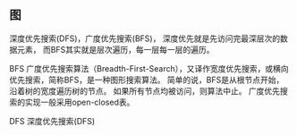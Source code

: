 ## 图

深度优先搜索(DFS)，广度优先搜索(BFS)，
深度优先就是先访问完最深层次的数据元素，
而BFS其实就是层次遍历，每一层每一层的遍历。


BFS
	广度优先搜索算法（Breadth-First-Search），又译作宽度优先搜索，或横向优先搜索，简称BFS，是一种图形搜索算法。
	简单的说，BFS是从根节点开始，沿着树的宽度遍历树的节点。
	如果所有节点均被访问，则算法中止。
	广度优先搜索的实现一般采用open-closed表。

DFS
	深度优先搜索(DFS)
